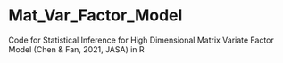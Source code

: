 # Mat_Var_Factor_Model
Code for Statistical Inference for High Dimensional Matrix Variate Factor Model (Chen &amp; Fan, 2021, JASA) in R
